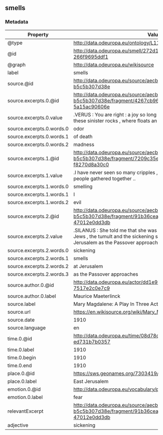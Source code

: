 ## smells

### Metadata

| Property | Value |
| -------- | ----- |
| @type | http://data.odeuropa.eu/ontology/L11_Smell |
| @id | http://data.odeuropa.eu/smell/272d1e7f-4744-5d70-acb7-266f9695ddf1 |
| @graph | http://data.odeuropa.eu/wikisource |
| label | smells |
| source.@id | http://data.odeuropa.eu/source/aecbd509-ce99-599a-a6ee-b5c5b307d38e |
| source.excerpts.0.@id | http://data.odeuropa.eu/source/aecbd509-ce99-599a-a6ee-b5c5b307d38e/fragment/4267cb96-b710-5c3c-baea-5a15ac90606e |
| source.excerpts.0.value | .VERUS : You are right : a joy so long awaited must not be born among these sinister rocks , where floats an odor of death and madness .. |
| source.excerpts.0.words.0 | odor |
| source.excerpts.0.words.1 | of death |
| source.excerpts.0.words.2 | madness |
| source.excerpts.1.@id | http://data.odeuropa.eu/source/aecbd509-ce99-599a-a6ee-b5c5b307d38e/fragment/7209c35e-5b4b-5de3-99b9-f8270d8a30c0 |
| source.excerpts.1.value | .I have never seen so many cripples , vagrants and evil - smelling sick people gathered together .. |
| source.excerpts.1.words.0 | smelling |
| source.excerpts.1.words.1 | I |
| source.excerpts.1.words.2 | evil |
| source.excerpts.2.@id | http://data.odeuropa.eu/source/aecbd509-ce99-599a-a6ee-b5c5b307d38e/fragment/91b36cea-b531-5a1f-b50a-47012e0dd3db |
| source.excerpts.2.value | .SILANUS : She told me that she was fleeing from the fanaticism of the Jews , the tumult and the sickening smells , which increase twofold at Jerusalem as the Passover approaches .. |
| source.excerpts.2.words.0 | sickening |
| source.excerpts.2.words.1 | smells |
| source.excerpts.2.words.2 | at Jerusalem |
| source.excerpts.2.words.3 | as the Passover approaches |
| source.author.0.@id | http://data.odeuropa.eu/actor/dd1e9171-3a1e-5940-ab3a-7517e2c0e7c9 |
| source.author.0.label | Maurice Maeterlinck |
| source.label | Mary Magdalene: A Play In Three Acts |
| source.url | https://en.wikisource.org/wiki/Mary_Magdalene:_A_Play_In_Three_Acts |
| source.date | 1910 |
| source.language | en |
| time.0.@id | http://data.odeuropa.eu/time/08d78d7b-da9b-5eb6-adb7-ed731b7b0357 |
| time.0.label | 1910 |
| time.0.begin | 1910 |
| time.0.end | 1910 |
| place.0.@id | https://sws.geonames.org/7303419/ |
| place.0.label | East Jerusalem |
| emotion.0.@id | http://data.odeuropa.eu/vocabulary/plutchik/fear |
| emotion.0.label | fear |
| relevantExcerpt | http://data.odeuropa.eu/source/aecbd509-ce99-599a-a6ee-b5c5b307d38e/fragment/91b36cea-b531-5a1f-b50a-47012e0dd3db |
| adjective | sickening |
